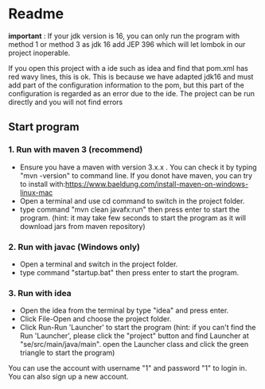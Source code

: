 # Readme
__important__ : If your jdk version is 16, you can only run the program with method 1 or method 3 as jdk 16 add JEP 396 which will let lombok in our project inoperable.

If you open this project with a ide such as idea and find that pom.xml has red wavy lines, this is ok. This is because we have adapted jdk16 and must add part of the configuration information to the pom, but this part of the configuration is regarded as an error due to the ide. The project can be run directly and you will not find errors
## Start program
### 1. Run with maven 3 (__recommend__)
- Ensure you have a maven with version 3.x.x . You can check it by typing "mvn -version" to command line.
If you donot have maven, you can try to install with:https://www.baeldung.com/install-maven-on-windows-linux-mac
- Open a terminal and use cd command to switch in the project folder.
- type command "mvn clean javafx:run" then press enter to start the program. (hint: it may take few seconds to start the program as it will download jars from maven repository)
### 2. Run with javac (__Windows only__)
- Open a terminal and switch in the project folder.
- type command "startup.bat" then press enter to start the program.
### 3. Run with idea
- Open the idea from the terminal by type "idea" and press enter.
- Click File-Open and choose the project folder.
- Click Run-Run 'Launcher' to start the program (hint: if you can't find the Run 'Launcher', please click the "project" button and find Launcher at "se/src/main/java/main". open the Launcher class and click the green triangle to start the program)

You can use the account with username "1" and password "1" to login in. You can also sign up a new account.
